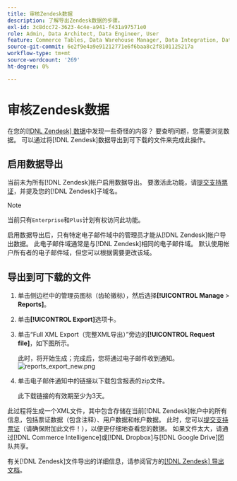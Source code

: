 ```yaml
---
title: 审核Zendesk数据
description: 了解导出Zendesk数据的步骤。
exl-id: 3c8dcc72-3623-4c4e-a941-f431a97571e0
role: Admin, Data Architect, Data Engineer, User
feature: Commerce Tables, Data Warehouse Manager, Data Integration, Data Import/Export
source-git-commit: 6e2f9e4a9e91212771e6f6baa8c2f8101125217a
workflow-type: tm+mt
source-wordcount: '269'
ht-degree: 0%

---
```


# 审核Zendesk数据

在您的[[!DNL Zendesk] 数据](../integrations/exp-zendesk-data.md)中发现一些奇怪的内容？ 要查明问题，您需要浏览数据。 可以通过将[!DNL Zendesk]数据导出到可下载的文件来完成此操作。

## 启用数据导出

当前未为所有[!DNL Zendesk]帐户启用数据导出。 要激活此功能，请[提交支持票证](https://experienceleague.adobe.com/docs/commerce-knowledge-base/kb/troubleshooting/miscellaneous/mbi-service-policies.html?lang=zh-Hans)，并提及您的[!DNL Zendesk]子域名。

>[!NOTE]
>
>当前只有`Enterprise`和`Plus`计划有权访问此功能。

启用数据导出后，只有特定电子邮件域中的管理员才能从[!DNL Zendesk]帐户导出数据。 此电子邮件域通常是与[!DNL Zendesk]相同的电子邮件域。 默认使用帐户所有者的电子邮件域，但您可以根据需要更改该域。

## 导出到可下载的文件

1. 单击侧边栏中的管理员图标（齿轮徽标），然后选择&#x200B;**[!UICONTROL Manage** > **Reports]**。
1. 单击&#x200B;**[!UICONTROL Export]**&#x200B;选项卡。
1. 单击“Full XML Export（完整XML导出）”旁边的&#x200B;**[!UICONTROL Request file]**，如下图所示。

   此时，将开始生成；完成后，您将通过电子邮件收到通知。
   ![reports_export_new.png](../../../assets/reports_export_new.png)

1. 单击电子邮件通知中的链接以下载包含报表的zip文件。

   此下载链接的有效期至少为3天。

此过程将生成一个XML文件，其中包含存储在当前[!DNL Zendesk]帐户中的所有信息，包括票证数据（包含注释）、用户数据和帐户数据。 此时，您可以[提交支持票证](https://experienceleague.adobe.com/docs/commerce-knowledge-base/kb/troubleshooting/miscellaneous/mbi-service-policies.html?lang=zh-Hans)（请确保附加此文件！），以便更仔细地查看您的数据。 如果文件太大，请通过[!DNL Commerce Intelligence]或[!DNL Dropbox]与[!DNL Google Drive]团队共享。

有关[!DNL Zendesk]文件导出的详细信息，请参阅官方的[[!DNL Zendesk] 导出文档](https://support.zendesk.com/hc/en-us/articles/4408886165402-Exporting-data-to-a-JSON-CSV-or-XML-file)。
